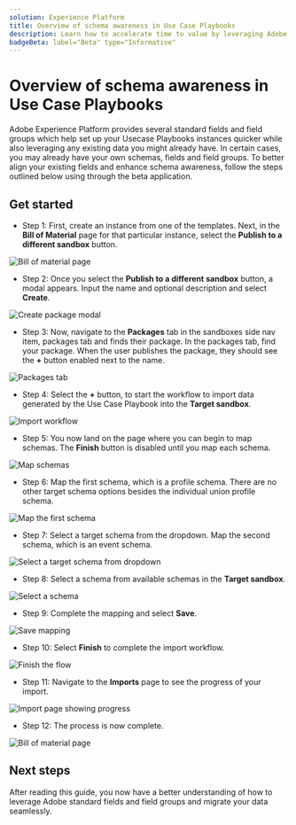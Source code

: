 ```yaml
---
solution: Experience Platform
title: Overview of schema awareness in Use Case Playbooks
description: Learn how to accelerate time to value by leveraging Adobe standard fields and field groups
badgeBeta: label="Beta" type="Informative"
---
```


# Overview of schema awareness in Use Case Playbooks

Adobe Experience Platform provides several standard fields and field groups which help set up your Usecase Playbooks instances quicker while also leveraging any existing data you might already have. In certain cases, you may already have your own schemas, fields and field groups. To better align your existing fields and enhance schema awareness, follow the steps outlined below using through the beta application.

## Get started

* Step 1: First, create an instance from one of the templates. Next, in the **Bill of Material** page for that particular instance, select the **Publish to a different sandbox** button.

![Bill of material page](/help/use-case-playbooks/assets/playbooks/data-awareness/bill-of-material.png)

* Step 2: Once you select the **Publish to a different sandbox** button, a modal appears. Input the name and optional description and select **Create**.

![Create package modal](/help/use-case-playbooks/assets/playbooks/data-awareness/create-package-modal.png)

* Step 3: Now, navigate to the **Packages** tab in the sandboxes side nav item, packages tab and finds their package. In the packages tab, find your package. When the user publishes the package, they should see the **+** button enabled next to the name.

![Packages tab](/help/use-case-playbooks/assets/playbooks/data-awareness/packages.png)

* Step 4: Select the **+** button, to start the workflow to import data generated by the Use Case Playbook into the **Target sandbox**.

![Import workflow](/help/use-case-playbooks/assets/playbooks/data-awareness/import-package-import-settings.png)

* Step 5: You now land on the page where you can begin to map schemas. The **Finish** button is disabled until you map each schema.

![Map schemas](/help/use-case-playbooks/assets/playbooks/data-awareness/import-package-view-dependencies.png)

* Step 6: Map the first schema, which is a profile schema. There are no other target schema options besides the individual union profile schema.

![Map the first schema](/help/use-case-playbooks/assets/playbooks/data-awareness/map-to-existing-fields.png)

* Step 7: Select a target schema from the dropdown. Map the second schema, which is an event schema.

![Select a target schema from dropdown](/help/use-case-playbooks/assets/playbooks/data-awareness/map-to-event-schema.png)

* Step 8: Select a schema from available schemas in the **Target sandbox**.

![Select a schema](/help/use-case-playbooks/assets/playbooks/data-awareness/map-to-available-schemas.png)

* Step 9: Complete the mapping and select **Save**.

![Save mapping](/help/use-case-playbooks/assets/playbooks/data-awareness/map-to-existing-modal.png)

* Step 10: Select **Finish** to complete the import workflow.

![Finish the flow](/help/use-case-playbooks/assets/playbooks/data-awareness/complete-flow.png)

* Step 11: Navigate to the **Imports** page to see the progress of your import.

![Import page showing progress](/help/use-case-playbooks/assets/playbooks/data-awareness/import-progress.png)

* Step 12: The process is now complete.

![Bill of material page](/help/use-case-playbooks/assets/playbooks/data-awareness/packages.png)

## Next steps

After reading this guide, you now have a better understanding of how to leverage Adobe standard fields and field groups and migrate your data seamlessly.